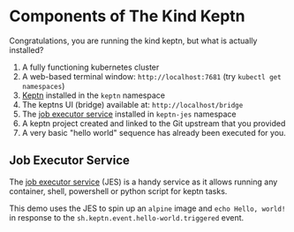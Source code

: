 # Components of The Kind Keptn

Congratulations, you are running the kind keptn, but what is actually installed?

1. A fully functioning kubernetes cluster
2. A web-based terminal window: `http://localhost:7681` (try `kubectl get namespaces`)
4. [Keptn](https://keptn.sh) installed in the `keptn` namespace
5. The keptns UI (bridge) available at: `http://localhost/bridge`
6. The [job executor service](https://github.com/keptn-contrib/job-executor-service) installed in `keptn-jes` namespace
7. A keptn project created and linked to the Git upstream that you provided
8. A very basic "hello world" sequence has already been executed for you.

## Job Executor Service
The [job executor service](https://github.com/keptn-contrib/job-executor-service) (JES) is a handy service as it allows running any container, shell, powershell or python script for keptn tasks.

This demo uses the JES to spin up an `alpine` image and `echo Hello, world!` in response to the `sh.keptn.event.hello-world.triggered` event.
